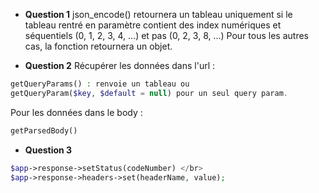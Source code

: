 - **Question 1**
json_encode() retournera un tableau uniquement si le tableau rentré en paramètre
contient des index numériques et séquentiels (0, 1, 2, 3, 4, ...) et pas (0, 2, 3, 8, ...)
Pour tous les autres cas, la fonction retournera un objet.

- **Question 2**
Récupérer les données dans l'url : 
```php
getQueryParams() : renvoie un tableau ou
getQueryParam($key, $default = null) pour un seul query param.
```

Pour les données dans le body :
```php
getParsedBody()
```

- **Question 3**
```php
$app->response->setStatus(codeNumber) </br>
$app->response->headers->set(headerName, value);
```
